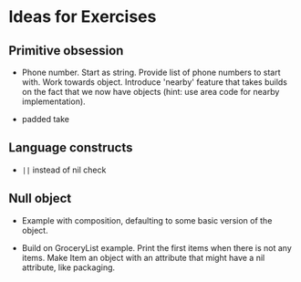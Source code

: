 Ideas for Exercises
===================

Primitive obsession
-------------------

- Phone number. Start as string. Provide list of phone numbers to start with.
  Work towards object. Introduce 'nearby' feature that takes builds on the fact
  that we now have objects (hint: use area code for nearby implementation).

- padded take

Language constructs
-------------------

- `||` instead of nil check

Null object
-----------

- Example with composition, defaulting to some basic version of the object.

- Build on GroceryList example. Print the first items when there is not any
  items. Make Item an object with an attribute that might have a nil
  attribute, like packaging.
